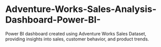 # Adventure-Works-Sales-Analysis-Dashboard-Power-BI-
Power BI dashboard created using Adventure Works Sales Dataset, providing insights into sales, customer behavior, and product trends.
